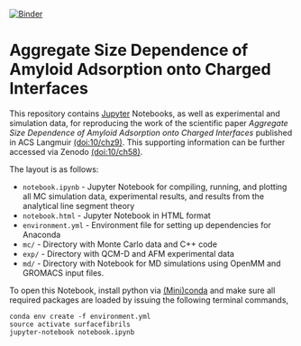[![Binder](https://mybinder.org/badge.svg)](https://mybinder.org/v2/gh/mlund/SI-surfacefibrils/master)
# Aggregate Size Dependence of Amyloid Adsorption onto Charged Interfaces

This repository contains [Jupyter](http://jupyter.org) Notebooks, as well as experimental and simulation data, for reproducing the work of the scientific paper *Aggregate Size Dependence of Amyloid Adsorption onto Charged Interfaces* published in ACS Langmuir [(doi:10/chz9)](http://pubs.acs.org/doi/abs/10.1021/acs.langmuir.7b03155). This supporting information can be further accessed via Zenodo [(doi:10/ch58)](http://dx.doi.org/10/ch58).

The layout is as follows:

- `notebook.ipynb` - Jupyter Notebook for compiling, running, and plotting all MC simulation data, experimental results, and results from the analytical line segment theory
- `notebook.html` - Jupyter Notebook in HTML format 
- `environment.yml` - Environment file for setting up dependencies for Anaconda
- `mc/` - Directory with Monte Carlo data and C++ code
- `exp/` - Directory with QCM-D and AFM experimental data 
- `md/` - Directory with Notebook for MD simulations using OpenMM and GROMACS input files.

To open this Notebook, install python via [(Mini)conda](https://www.continuum.io/downloads) and make sure all required packages are loaded by issuing the following terminal commands,

    conda env create -f environment.yml
    source activate surfacefibrils
    jupyter-notebook notebook.ipynb
